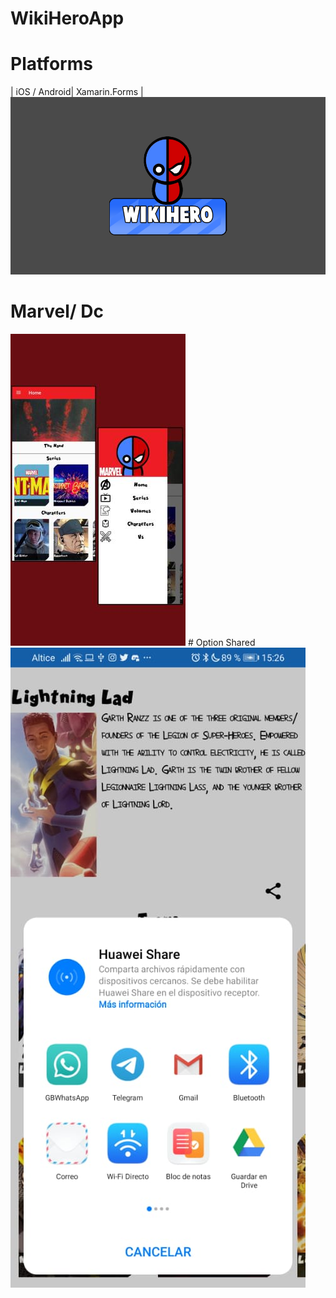 # WikiHeroApp
# Platforms
| iOS / Android| Xamarin.Forms |
<img src="Images/logo_de_lado_gris.png"  alt="Full Example"/>
# Marvel/ Dc
<img src="Images/marvel.jpg"/>
# Option Shared
<img src="Images/ShareOption.jpeg"  alt="Full Example"/>
